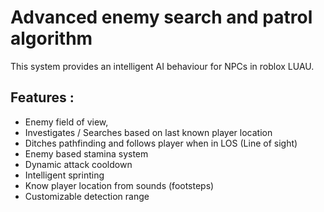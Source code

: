 # Advanced enemy search and patrol algorithm
This system provides an intelligent AI behaviour for NPCs in roblox LUAU.

## Features :
- Enemy field of view,
- Investigates / Searches based on last known player location
- Ditches pathfinding and follows player when in LOS (Line of sight)
- Enemy based stamina system
- Dynamic attack cooldown
- Intelligent sprinting
- Know player location from sounds (footsteps)
- Customizable detection range

